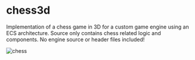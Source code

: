 # chess3d
Implementation of a chess game in 3D for a custom game engine using an ECS architecture. Source only contains chess related logic and components. No engine source or header files included!

![chess](https://user-images.githubusercontent.com/3429723/211154559-7a1aadb2-ba64-4a67-851e-771370cf1b5b.jpg)
